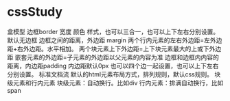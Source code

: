 # cssStudy
盒模型
    边框border
        宽度 颜色 样式，也可以三合一，也可以上下左右分别设置。
        默认无边框
    边框之间的距离，外边距 margin
        两个行内元素的左右外边距=左外边距+右外边距。水平相加。
        两个块元素上下外边距=上下块元素最大的上或下外边距
        嵌套元素的外边距=子元素的外边距以父元素的内容为准
    边框和边框内内容的距离，内边距padding
        内边距默认0px
        也可以四个边一起设置，也可以上下左右分别设置。
    标准文档流
        默认的html元素布局方式，排列规则，默认css规则。
    块级元素和行内元素
        块级元素：自动换行。比如div
        行内元素：排满自动换行，比如span   
